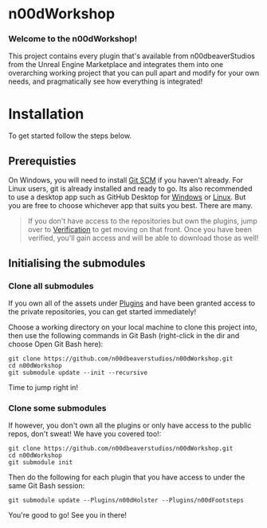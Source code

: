 # n00dWorkshop

### Welcome to the n00dWorkshop!

This project contains every plugin that's available from n00dbeaverStudios from the Unreal Engine Marketplace and integrates them into one overarching working project that you can pull apart and modify for your own needs, and pragmatically see how everything is integrated!
 
# Installation

To get started follow the steps below.

## Prerequisties
On Windows, you will need to install [Git SCM](https://git-scm.com/) if you haven't already. For Linux users, git is already installed and ready to go. Its also recommended to use a desktop app such as GitHub Desktop for [Windows](https://desktop.github.com/) or [Linux](https://gist.github.com/berkorbay/6feda478a00b0432d13f1fc0a50467f1). But you are free to choose whichever app that suits you best. There are many.

> If you don't have access to the repositories but own the plugins, jump over to [Verification](https://verify.n00dbeaverstudios.com/) to get moving on that front. Once you have been verified, you'll gain access and will be able to download those as well!

## Initialising the submodules

### Clone all submodules
If you own all of the assets under [Plugins](https://github.com/n00dbeaverstudios/n00dWorkshop/tree/main/Plugins) and have been granted access to the private repositories, you can get started immediately!

Choose a working directory on your local machine to clone this project into, then use the following commands in Git Bash (right-click in the dir and choose Open Git Bash here):
```
git clone https://github.com/n00dbeaverstudios/n00dWorkshop.git
cd n00dWorkshop
git submodule update --init --recursive
```
Time to jump right in!

### Clone some submodules
If however, you don't own all the plugins or only have access to the public repos, don't sweat! We have you covered too!:
```
git clone https://github.com/n00dbeaverstudios/n00dWorkshop.git
cd n00dWorkshop
git submodule init
```
Then do the following for each plugin that you have access to under the same Git Bash session:
```
git submodule update --Plugins/n00dHolster --Plugins/n00dFootsteps
```
You're good to go! See you in there!




